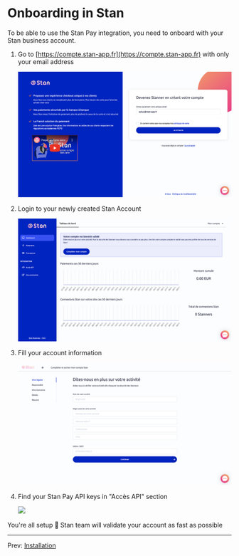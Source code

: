 # Onboarding in Stan

To be able to use the Stan Pay integration, you need to onboard with your Stan business account.

1. Go to [https://compte.stan-app.fr](https://compte.stan-app.fr) with only your email address

    ![](onboarding/1.signup.png)

1. Login to your newly created Stan Account

    ![](onboarding/2.login_dashboard.png)

1. Fill your account information

    ![](onboarding/3.fill_account.png)
    
1. Find your Stan Pay API keys in "Accès API" section

    ![](onboarding/4.4.stan_pay_api_keys.png)
    
You're all setup 🎉 Stan team will validate your account as fast as possible

---

Prev: [Installation](installation.md)
